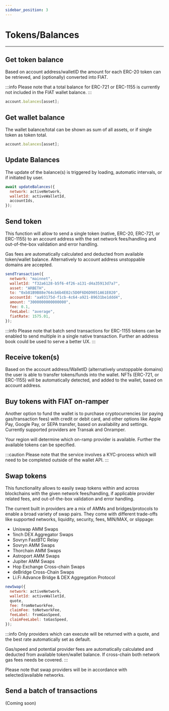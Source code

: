 ```yaml
---
sidebar_position: 3
---
```


# Tokens/Balances

---

## Get token balance

Based on account address/walletID the amount for each ERC-20 token can be retrieved, and (optionally) converted into FIAT.

:::info
Please note that a total balance for ERC-721 or ERC-1155 is currently not included in the FIAT wallet balance.
:::

```javascript
account.balances[asset];
```

## Get wallet balance

The wallet balance/total can be shown as sum of all assets, or if single token as token total.

```javascript
account.balances[asset];
```

## Update Balances

The update of the balance(s) is triggered by
loading,
automatic intervals, or
if initiated by user.

```javascript
await updateBalances({
  network: activeNetwork,
  walletId: activeWalletId,
  accountIds,
});
```

## Send token

This function will allow to send a single token (native, ERC-20, ERC-721, or ERC-1155) to an account address with the set network fees/handling and out-of-the-box validation and error handling.

Gas fees are automatically calculated and deducted from available token/wallet balance. Alternatively to account address unstoppable domains are accepted.

```javascript
sendTransaction({
  network: "mainnet",
  walletId: "f32a6128-b5f6-4f26-a131-d4a35913d7a7",
  asset: "ARBETH",
  to: "0xb81B9B88e764cb6b4E02c5D0F6D6D9051A61E020",
  accountId: "aa93175d-f1cb-4c64-a921-89631be1ddd4",
  amount: "3000000000000000",
  fee: 0.1,
  feeLabel: "average",
  fiatRate: 1575.01,
});
```

:::info
Please note that batch send transactions for ERC-1155 tokens can be enabled to send multiple in a single native transaction. Further an address book could be used to serve a better UX.
:::

## Receive token(s)

Based on the account address/WalletID (alternatively unstoppable domains) the user is able to transfer tokens/funds into the wallet.
NFTs (ERC-721, or ERC-1155) will be automatically detected, and added to the wallet, based on account address.

## Buy tokens with FIAT on-ramper

Another option to fund the wallet is to purchase cryptocurrencies (or paying gas/transaction fees) with credit or debit card, and other options like Apple Pay, Google Pay, or SEPA transfer, based on availability and settings. Currently supported providers are Transak and Onramper.

Your region will determine which on-ramp provider is available. Further the available tokens can be specified.

:::caution
Please note that the service involves a KYC-process which will need to be completed outside of the wallet API.
:::

## Swap tokens

This functionality allows to easily swap tokens within and across blockchains with the given network fees/handling, if applicable provider related fees, and out-of-the-box validation and error handling.

The current built in providers are a mix of AMMs and bridges/protocols to enable a broad variety of swap pairs. They come with different trade-offs like supported networks, liquidity, security, fees, MIN/MAX, or slippage:

- Uniswap AMM Swaps
- 1inch DEX Aggregator Swaps
- Sovryn FastBTC Relay
- Sovryn AMM Swaps
- Thorchain AMM Swaps
- Astroport AMM Swaps
- Jupiter AMM Swaps
- Hop Exchange Cross-chain Swaps
- deBridge Cross-Chain Swaps
- Li.Fi Advance Bridge & DEX Aggregation Protocol

```javascript
newSwap({
  network: activeNetwork,
  walletId: activeWalletId,
  quote,
  fee: fromNetworkFee,
  claimFee: toNetworkFee,
  feeLabel: fromGasSpeed,
  claimFeeLabel: toGasSpeed,
});
```

:::info
Only providers which can execute will be returned with a quote, and the best rate automatically set as default.

Gas/speed and potential provider fees are automatically calculated and deducted from available token/wallet balance. If cross-chain both network gas fees needs be covered.
:::

Please note that swap providers will be in accordance with selected/available networks.

## Send a batch of transactions

(Coming soon)
